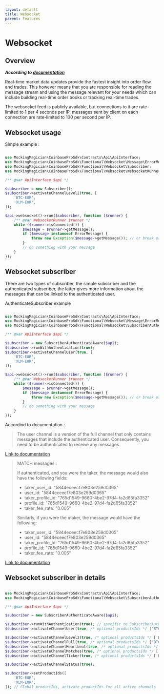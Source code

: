 ```yaml
---
layout: default
title: Websocket
parent: Features
---
```


# Websocket

## Overview

***According to [documentation](https://docs.pro.coinbase.com/#websocket-feed)***

Real-time market data updates provide the fastest insight into order flow and trades. This however means that you are responsible for reading the message stream and using the message relevant for your needs which can include building real-time order books or tracking real-time trades.

The websocket feed is publicly available, but connections to it are rate-limited to 1 per 4 seconds per IP, messages sent by client on each connection are rate-limited to 100 per second per IP.

## Websocket usage

Simple example :

```php

use MockingMagician\CoinbaseProSdk\Contracts\Api\ApiInterface;
use MockingMagician\CoinbaseProSdk\Functional\Websocket\Message\ErrorMessage;
use MockingMagician\CoinbaseProSdk\Functional\Websocket\Subscriber;
use MockingMagician\CoinbaseProSdk\Functional\Websocket\WebsocketRunner;

/** @var ApiInterface $api */

$subscriber = new Subscriber();
$subscriber->activateChannelLevel2(true, [
    'BTC-EUR',
    'XLM-EUR',
]);

$api->websocket()->run($subscriber, function ($runner) {
    /** @var WebsocketRunner $runner */
    while ($runner->isConnected()) {
        $message = $runner->getMessage();
        if ($message instanceof ErrorMessage) {
            throw new Exception($message->getMessage()); // or break or what you want
        }
        // do something with your message
    }
});

```

## Websocket subscriber

There are two types of subscriber, the simple subscriber and the authenticated subscriber, the latter gives more information about the messages that can be linked to the authenticated user.

AuthenticateSubscriber example

```php

use MockingMagician\CoinbaseProSdk\Contracts\Api\ApiInterface;
use MockingMagician\CoinbaseProSdk\Functional\Websocket\Message\ErrorMessage;
use MockingMagician\CoinbaseProSdk\Functional\Websocket\SubscriberAuthenticateAware;use MockingMagician\CoinbaseProSdk\Functional\Websocket\WebsocketRunner;

/** @var ApiInterface $api */

$subscriber = new SubscriberAuthenticateAware($api);
$subscriber->runWithAuthentication(true);
$subscriber->activateChannelUser(true, [
    'BTC-EUR',
    'XLM-EUR',
]);

$api->websocket()->run($subscriber, function ($runner) {
    /** @var WebsocketRunner $runner */
    while ($runner->isConnected()) {
        $message = $runner->getMessage();
        if ($message instanceof ErrorMessage) {
            throw new Exception($message->getMessage()); // or break or what you want
        }
        // do something with your message
    }
});

```

Accordind to documentation :

> The user channel is a version of the full channel that only contains messages that include the authenticated user. Consequently, you need to be authenticated to receive any messages.

[Link to documentation](https://docs.pro.coinbase.com/#the-user-channel)

> MATCH messages :  
> 
> If authenticated, and you were the taker, the message would also have the following fields:
> 
> - taker_user_id: "5844eceecf7e803e259d0365"
> - user_id: "5844eceecf7e803e259d0365"
> - taker_profile_id: "765d1549-9660-4be2-97d4-fa2d65fa3352"
> - profile_id: "765d1549-9660-4be2-97d4-fa2d65fa3352"
> - taker_fee_rate: "0.005"
> 
> Similarly, if you were the maker, the message would have the following:
> 
> - taker_user_id: "5844eceecf7e803e259d0365"
> - user_id: "5844eceecf7e803e259d0365"
> - taker_profile_id: "765d1549-9660-4be2-97d4-fa2d65fa3352"
> - profile_id: "765d1549-9660-4be2-97d4-fa2d65fa3352"
> - taker_fee_rate: "0.005"

[Link to documentation](https://docs.pro.coinbase.com/#the-full-channel)


## Websocket subscriber in details

```php

use MockingMagician\CoinbaseProSdk\Contracts\Api\ApiInterface;
use MockingMagician\CoinbaseProSdk\Functional\Websocket\SubscriberAuthenticateAware;

/** @var ApiInterface $api */

$subscriber = new SubscriberAuthenticateAware($api);

$subscriber->runWithAuthentication(true); // specific to SubscriberAuthenticateAware
$subscriber->activateChannelUser(true, /* optional productsIds */ ['BTC-EUR']); // specific to SubscriberAuthenticateAware

$subscriber->activateChannelLevel2(true, /* optional productsIds */ ['BTC-EUR']);
$subscriber->activateChannelFull(true, /* optional productsIds */ ['BTC-EUR']);
$subscriber->activateChannelHeartbeat(true, /* optional productsIds */ ['BTC-EUR']);
$subscriber->activateChannelMatches(true, /* optional productsIds */ ['BTC-EUR']);
$subscriber->activateChannelTicker(true, /* optional productsIds */ ['BTC-EUR']);

$subscriber->activateChannelStatus(true);

$subscriber->setProductIds([
    'BTC-EUR',
    'XLM-EUR',
]); // Global productIds, activate productIds for all active channels

```
